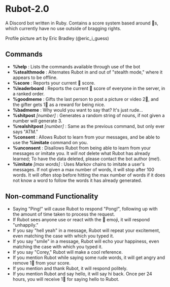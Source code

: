 # Rubot-2.0
A Discord bot written in Ruby.
Contains a score system based around 💎s, which currently have no use outside of bragging rights.

Profile picture art by Eric Bradley (@eric_i_guess)

## Commands
- **%help** : Lists the commands available through use of the bot
- **%stealthmode** : Alternates Rubot in and out of "stealth mode," where it appears to be offline.
- **%score** : Reports your current 💎 score.
- **%leaderboard** : Reports the current 💎 score of everyone in the server, in a ranked order.
- **%goodmeme** : Gifts the last person to post a picture or video 2💎, and the gifter gets 1💎 as a reward for being nice.
- **%badmeme** : Why would you want to say that? It's just rude...
- **%shitpost** *[number]* : Generates a random string of nouns, if not given a number will generate 3.
- **%realshitpost** *[number]* : Same as the previous command, but only ever says "ATM."
- **%consent** : Allows Rubot to learn from your messages, and be able to use the **%imitate** command on you.
- **%unconsent** : Disallows Rubot from being able to learn from your messages or imitate you. It *will not* delete what Rubot has already learned; To have the data deleted, please contact the bot author (me!).
- **%imitate** *<user mention> [max words]* : Uses Markov chains to imitate a user's messages. If not given a max number of words, it will stop after 100 words. It will often stop before hitting the max number of words if it does not know a word to follow the words it has already generated.

## Non-command Functionality
- Saying "Ping!" will cause Rubot to respond "Pong!", following up with the amount of time taken to process the request.
- If Rubot sees anyone use or react with the 🗿 emoji, it will respond "unhappily."
- If you say "hell yeah" in a message, Rubot will repeat your excitement, even matching the case with which you typed it.
- If you say "smile" in a message, Rubot will echo your happiness, even matching the case with which you typed it.
- If you say "Corey," Rubot will make a cool reference.
- If you mention Rubot while saying some rude words, it will get angry and remove 1💎 from your score.
- If you mention and thank Rubot, it will respond politely.
- If you mention Rubot and say hello, it will say hi back. Once per 24 hours, you will receive 1💎 for saying hello to Rubot.
